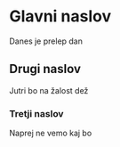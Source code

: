 # Glavni naslov

Danes je prelep dan

## Drugi naslov

Jutri bo na žalost dež

### Tretji naslov

Naprej ne vemo kaj bo
